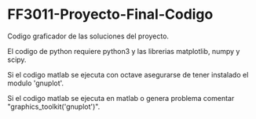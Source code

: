 # FF3011-Proyecto-Final-Codigo
Codigo graficador de las soluciones del proyecto.

El codigo de python requiere python3 y las librerias matplotlib, numpy y scipy.

Si el codigo matlab se ejecuta con octave asegurarse de tener instalado el modulo 'gnuplot'.

Si el codigo matlab se ejecuta en matlab o genera problema comentar "graphics_toolkit('gnuplot')".

